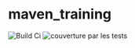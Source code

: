 # maven_training
![Build Ci](https://github.com/laedmombo/maven_training/actions/workflows/build.yml/badge.svg)
![couverture par les tests](https://app.codecov.io/gh/laedmombo/maven_training/main/branch/graph/bagde.svg?token=60a911a9-e55c-45a9-9329-e2666f0f918d)

